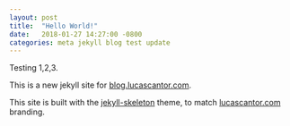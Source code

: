```yaml
---
layout: post
title:  "Hello World!"
date:   2018-01-27 14:27:00 -0800
categories: meta jekyll blog test update
---
```

Testing 1,2,3.

This is a new jekyll site for [blog.lucascantor.com](https://blog.lucascantor.com).

This site is built with the [jekyll-skeleton](https://github.com/awochna/jekyll-skeleton) theme, to match [lucascantor.com](https://lucascantor.com) branding.
